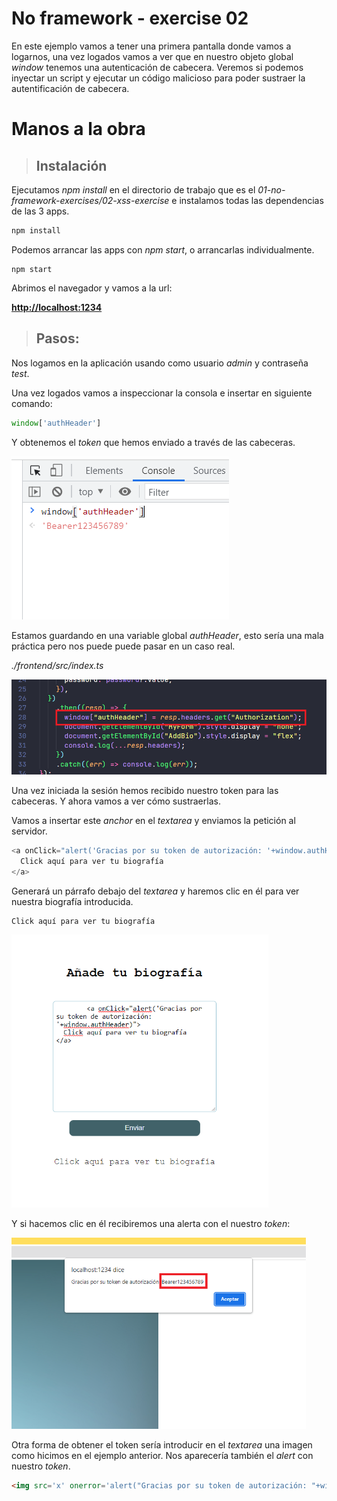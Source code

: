 # No framework - exercise 02 

En este ejemplo vamos a tener una primera pantalla donde vamos a logarnos, una vez logados vamos a ver que en nuestro objeto global _window_ tenemos una autenticación de cabecera. Veremos si podemos inyectar un script y ejecutar un código malicioso para poder sustraer la autentificación de cabecera. 

# Manos a la obra

>## Instalación

Ejecutamos _npm install_ en el directorio de trabajo que es el _01-no-framework-exercises/02-xss-exercise_ e instalamos todas las dependencias de las 3 apps.

```javascript
npm install
```

Podemos arrancar las apps con _npm start_, o arrancarlas individualmente. 

```
npm start

```

Abrimos el navegador y vamos a la url: 

[**http://localhost:1234**](http://localhost:1234)

>## Pasos:

Nos logamos en la aplicación usando como usuario _admin_ y contraseña _test_.

Una vez logados vamos a inspeccionar la consola e insertar en siguiente comando:

```javascript
window['authHeader']
```

Y obtenemos el _token_ que hemos enviado a través de las cabeceras.

<img src="./assets/01.PNG" alt="token recibido en consola" />

Estamos guardando en una variable global _authHeader_, esto sería una mala práctica pero nos puede puede pasar en un caso real.

_./frontend/src/index.ts_

<img src="./assets/02.PNG" alt="token recibido en consola" style="zoom:67%;" />

Una vez iniciada la sesión hemos recibido nuestro token para las cabeceras. Y ahora vamos a ver cómo sustraerlas.

Vamos a insertar este _anchor_ en el _textarea_ y enviamos la petición al servidor.

```javascript
<a onClick="alert('Gracias por su token de autorización: '+window.authHeader)">
  Click aquí para ver tu biografía
</a>
```

Generará un párrafo debajo del _textarea_ y haremos clic en él para ver nuestra biografía introducida.

```
Click aquí para ver tu biografía
```

<img src="./assets/03.PNG" alt="token recibido en consola" style="zoom:67%;" />

Y si hacemos clic en él recibiremos una alerta con el nuestro _token_:

<img src="./assets/04.png" alt="token recibido en consola" style="zoom:67%;" />

Otra forma de obtener el token sería introducir en el _textarea_ una imagen como hicimos en el ejemplo anterior. Nos aparecería también el _alert_ con nuestro _token_.

```html
<img src='x' onerror='alert("Gracias por su token de autorización: "+window.authHeader)'>
```
